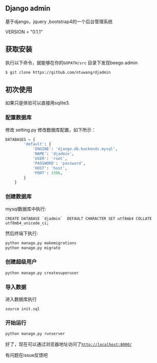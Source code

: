 ## Django admin

基于django，jquery ,bootstrap4的一个后台管理系统

VERSION = "0.1.1"

## 获取安装

执行以下命令，就能够在你的`GOPATH/src` 目录下发现beego admin
```bash
$ git clone https://github.com/ntuwang/djadmin
```

## 初次使用
如果只是体验可以直接用sqlite3.
### 配置数据库

修改 setting.py 修改数据库配置，如下所示：
```python
DATABASES = {
        'default': {
            'ENGINE': 'django.db.backends.mysql',
            'NAME': 'djadmin',
            'USER': 'root',
            'PASSWORD': 'password',
            'HOST': 'host',
            'PORT': 3306,
        }
    }
```
### 创建数据库
mysql数据库中执行:
```mysql
CREATE DATABASE `djadmin`  DEFAULT CHARACTER SET utf8mb4 COLLATE utf8mb4_unicode_ci;
```
然后终端下执行:
```bash
python manage.py makemigrations
python manage.py migrate
```
### 创建超级用户

```bash
python manage.py createsuperuser
```

### 导入数据
进入数据库执行
```
source init.sql
```
### 开始运行
```bash
python manage.py runserver
```

好了，现在可以通过浏览器地址访问了[`http://localhost:8000/`](http://localhost:8080/)

有问题在issue反馈吧